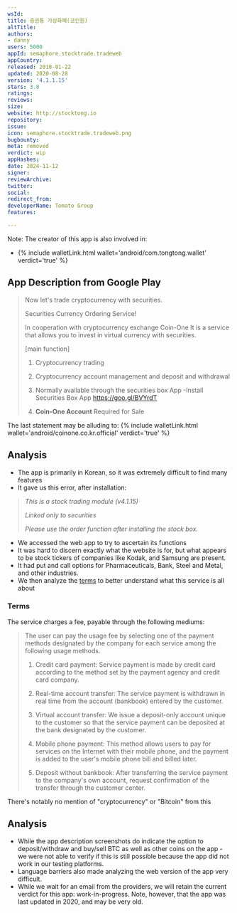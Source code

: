 ```yaml
---
wsId: 
title: 증권통 가상화폐(코인원)
altTitle: 
authors:
- danny
users: 5000
appId: semaphore.stocktrade.tradeweb
appCountry: 
released: 2018-01-22
updated: 2020-08-28
version: '4.1.1.15'
stars: 3.8
ratings: 
reviews: 
size: 
website: http://stocktong.io
repository: 
issue: 
icon: semaphore.stocktrade.tradeweb.png
bugbounty: 
meta: removed
verdict: wip
appHashes: 
date: 2024-11-12
signer: 
reviewArchive: 
twitter: 
social: 
redirect_from: 
developerName: Tomato Group
features: 

---
```


Note: The creator of this app is also involved in:

- {% include walletLink.html wallet='android/com.tongtong.wallet' verdict='true' %}

## App Description from Google Play 

> Now let's trade cryptocurrency with securities.
>
> Securities Currency Ordering Service!
>
> In cooperation with cryptocurrency exchange Coin-One
It is a service that allows you to invest in virtual currency with securities.
>
> [main function]
> 1. Cryptocurrency trading
> 2. Cryptocurrency account management and deposit and withdrawal
>
> 1. Normally available through the securities box App
> -Install Securities Box App https://goo.gl/BVYrdT
> 2. **Coin-One Account** Required for Sale

The last statement may be alluding to: {% include walletLink.html wallet='android/coinone.co.kr.official' verdict='true' %}

## Analysis 

- The app is primarily in Korean, so it was extremely difficult to find many features 
- It gave us this error, after installation: 
> *This is a stock trading module (v4.1.15)*
>
> *Linked only to securities*
>
> *Please use the order function after installing the stock box.*

- We accessed the web app to try to ascertain its functions
- It was hard to discern exactly what the website is for, but what appears to be stock tickers of companies like Kodak, and Samsung are present. 
- It had put and call options for Pharmaceuticals, Bank, Steel and Metal, and other industries.
- We then analyze the [terms](https://stocktong.co.kr/Web/Policy/PrivatePolicy.aspx?p=1) to better understand what this service is all about

### Terms 

The service charges a fee, payable through the following mediums:

> The user can pay the usage fee by selecting one of the payment methods designated by the company for each service among the following usage methods.
>
> 1) Credit card payment: Service payment is made by credit card according to the method set by the payment agency and credit card company.
>
> 2) Real-time account transfer: The service payment is withdrawn in real time from the account (bankbook) entered by the customer.
>
> 3) Virtual account transfer: We issue a deposit-only account unique to the customer so that the service payment can be deposited at the bank designated by the customer.
>
> 4) Mobile phone payment: This method allows users to pay for services on the Internet with their mobile phone, and the payment is added to the user's mobile phone bill and billed later.
>
> 5) Deposit without bankbook: After transferring the service payment to the company's own account, request confirmation of the transfer through the customer center.

There's notably no mention of "cryptocurrency" or "Bitcoin" from this

## Analysis 

- While the app description screenshots do indicate the option to deposit/withdraw and buy/sell BTC as well as other coins on the app - we were not able to verify if this is still possible because the app did not work in our testing platforms. 
- Language barriers also made analyzing the web version of the app very difficult. 
- While we wait for an email from the providers, we will retain the current verdict for this app: work-in-progress. Note, however, that the app was last updated in 2020, and may be very old. 